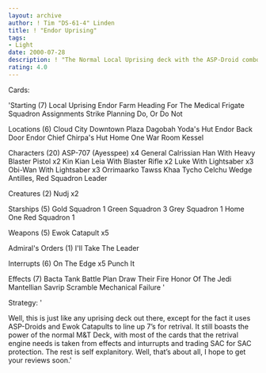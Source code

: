 ```yaml
---
layout: archive
author: ! Tim "DS-61-4" Linden
title: ! "Endor Uprising"
tags:
- Light
date: 2000-07-28
description: ! "The Normal Local Uprising deck with the ASP-Droid combo thrown in for mega retrival"
rating: 4.0
---
```

Cards: 

'Starting (7)
Local Uprising
Endor
Farm
Heading For The Medical Frigate
Squadron Assignments
Strike Planning
Do, Or Do Not

Locations (6)
Cloud City Downtown Plaza
Dagobah Yoda's Hut
Endor Back Door
Endor Chief Chirpa's Hut
Home One War Room
Kessel

Characters (20)
ASP-707 (Ayesspee) x4
General Calrissian
Han With Heavy Blaster Pistol x2
Kin Kian
Leia With Blaster Rifle x2
Luke With Lightsaber x3
Obi-Wan With Lightsaber x3
Orrimaarko
Tawss Khaa
Tycho Celchu
Wedge Antilles, Red Squadron Leader

Creatures (2)
Nudj x2

Starships (5)
Gold Squadron 1
Green Squadron 3
Grey Squadron 1
Home One
Red Squadron 1

Weapons (5)
Ewok Catapult x5

Admiral's Orders (1)
I'll Take The Leader

Interrupts (6)
On The Edge x5
Punch It

Effects (7)
Bacta Tank
Battle Plan
Draw Their Fire
Honor Of The Jedi
Mantellian Savrip
Scramble
Mechanical Failure
'

Strategy: '

Well, this is just like any uprising deck out there, except for the fact it uses ASP-Droids and Ewok Catapults to line up 7&#8217;s for retrival. It still boasts the power of the normal M&T Deck, with most of the cards that the retrival engine needs is taken from effects and inturrupts and trading SAC for SAC protection. The rest is self explanitory. Well, that&#8217;s about all, I hope to get your reviews soon.'